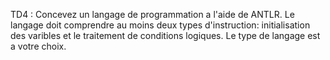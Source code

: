 TD4 : Concevez un langage de programmation a l'aide de ANTLR. Le langage doit comprendre au moins deux types d'instruction: initialisation des varibles et le traitement de conditions logiques. Le type de langage est a votre choix.
